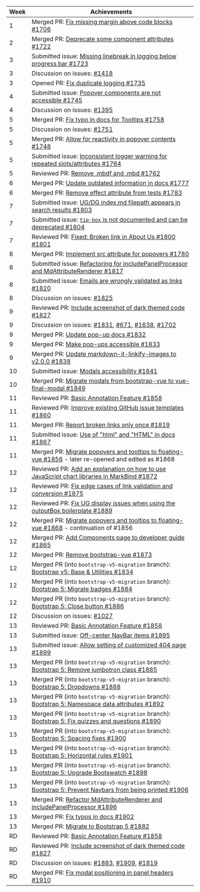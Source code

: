 | Week | Achievements |
| ---- | ------------ |
| 1 | Merged PR: [Fix missing margin above code blocks #1706](https://github.com/MarkBind/markbind/pull/1706) | 
| 2 | Merged PR: [Deprecate some component attributes #1722](https://github.com/MarkBind/markbind/pull/1722) |
| 3 | Submitted issue: [Missing linebreak in logging below progress bar #1723](https://github.com/MarkBind/markbind/issues/1723) |
| 3 | Discussion on issues: [#1418](https://github.com/MarkBind/markbind/issues/1418) |
| 3 | Opened PR: [Fix duplicate logging #1735](https://github.com/MarkBind/markbind/pull/1735) |
| 4 | Submitted issue: [Popover components are not accessible #1745](https://github.com/MarkBind/markbind/issues/1745) |
| 4 | Discussion on issues: [#1395](https://github.com/MarkBind/markbind/issues/1395) |
| 5 | Merged PR: [Fix typo in docs for Tooltips #1758](https://github.com/MarkBind/markbind/pull/1758) |
| 5 | Discussion on issues: [#1751](https://github.com/MarkBind/markbind/issues/1751) |
| 5 | Merged PR: [Allow for reactivity in popover contents #1748](https://github.com/MarkBind/markbind/pull/1748) |
| 5 | Submitted issue: [Inconsistent logger warning for repeated slots/attributes #1764](https://github.com/MarkBind/markbind/issues/1764) |
| 5 | Reviewed PR: [Remove .mbdf and .mbd #1762](https://github.com/MarkBind/markbind/pull/1762) |
| 6 | Merged PR: [Update outdated information in docs #1777](https://github.com/MarkBind/markbind/pull/1777) |
| 6 | Merged PR: [Remove effect attribute from tests #1783](https://github.com/MarkBind/markbind/pull/1783) |
| 7 | Submitted issue: [UG/DG index.md filepath appears in search results #1803](https://github.com/MarkBind/markbind/issues/1803) |
| 7 | Submitted issue: [`tip-box` is not documented and can be deprecated #1804](https://github.com/MarkBind/markbind/issues/1804) |
| 7 | Reviewed PR: [Fixed: Broken link in About Us #1800 #1801](https://github.com/MarkBind/markbind/pull/1801) |
| 8 | Merged PR: [Implement src attribute for popovers #1780](https://github.com/MarkBind/markbind/pull/1780) |
| 8 | Submitted issue: [Refactoring for includePanelProcessor and MdAttributeRenderer #1817](https://github.com/MarkBind/markbind/issues/1817) |
| 8 | Submitted issue: [Emails are wrongly validated as links #1820](https://github.com/MarkBind/markbind/issues/1820) |
| 8 | Discussion on issues: [#1825](https://github.com/MarkBind/markbind/issues/1825) |
| 9 | Reviewed PR: [Include screenshot of dark themed code #1827](https://github.com/MarkBind/markbind/pull/1827) |
| 9 | Discussion on issues: [#1831](https://github.com/MarkBind/markbind/issues/1831), [#671](https://github.com/MarkBind/markbind/issues/671), [#1638](https://github.com/MarkBind/markbind/issues/1638), [#1702](https://github.com/MarkBind/markbind/issues/1702) |
| 9 | Merged PR: [Update pop-up docs #1832](https://github.com/MarkBind/markbind/pull/1832) |
| 9 | Merged PR: [Make pop-ups accessible #1833](https://github.com/MarkBind/markbind/pull/1833) |
| 9 | Merged PR: [Update markdown-it-linkify-images to v2.0.0 #1838](https://github.com/MarkBind/markbind/pull/1838) |
| 10 | Submitted issue: [Modals accessibility #1841](https://github.com/MarkBind/markbind/issues/1841) |
| 10 | Merged PR: [Migrate modals from bootstrap-vue to vue-final-modal #1849](https://github.com/MarkBind/markbind/issues/1849) |
| 11 | Reviewed PR: [Basic Annotation Feature #1858](https://github.com/MarkBind/markbind/pull/1858) |
| 11 | Reviewed PR: [Improve existing GitHub issue templates #1860](https://github.com/MarkBind/markbind/pull/1860) |
| 11 | Merged PR: [Report broken links only once #1819](https://github.com/MarkBind/markbind/issues/1819) |
| 11 | Submitted issue: [Use of "html" and "HTML" in docs #1867](https://github.com/MarkBind/markbind/issues/1867) |
| 11 | Merged PR: [Migrate popovers and tooltips to floating-vue #1856](https://github.com/MarkBind/markbind/pull/1856) - later re-opened and edited as #1868 |
| 12 | Reviewed PR: [Add an explanation on how to use JavaScript chart libraries in MarkBind #1872](https://github.com/MarkBind/markbind/pull/1872) |
| 12 | Reviewed PR: [Fix edge cases of link validation and conversion #1875](https://github.com/MarkBind/markbind/pull/1875) |
| 12 | Reviewed PR: [Fix UG display issues when using the outputBox boilerplate #1889](https://github.com/MarkBind/markbind/pull/1889) |
| 12 | Merged PR: [Migrate popovers and tooltips to floating-vue #1868](https://github.com/MarkBind/markbind/pull/1868) - continuation of #1856 |
| 12 | Merged PR: [Add Components page to developer guide #1865](https://github.com/MarkBind/markbind/pull/1865) |
| 12 | Merged PR: [Remove bootstrap-vue #1873](https://github.com/MarkBind/markbind/pull/1873) |
| 12 | Merged PR (into `bootstrap-v5-migration` branch): [Bootstrap v5: Base & Utilities #1834](https://github.com/MarkBind/markbind/pull/1834) |
| 12 | Merged PR (into `bootstrap-v5-migration` branch): [Bootstrap 5: Migrate badges #1884](https://github.com/MarkBind/markbind/pull/1884) |
| 12 | Merged PR (into `bootstrap-v5-migration` branch): [Bootstrap 5: Close button #1886](https://github.com/MarkBind/markbind/pull/1886) |
| 12 | Discussion on issues: [#1027](https://github.com/MarkBind/markbind/issues/1027) |
| 13 | Reviewed PR: [Basic Annotation Feature #1858](https://github.com/MarkBind/markbind/pull/1858) |
| 13 | Submitted issue: [Off-center NavBar items #1895](https://github.com/MarkBind/markbind/issues/1895) |
| 13 | Submitted issue: [Allow setting of customized 404 page #1899](https://github.com/MarkBind/markbind/issues/1899) |
| 13 | Merged PR (into `bootstrap-v5-migration` branch): [Bootstrap 5: Remove jumbotron class #1885](https://github.com/MarkBind/markbind/pull/1885) |
| 13 | Merged PR (into `bootstrap-v5-migration` branch): [Bootstrap 5: Dropdowns #1888](https://github.com/MarkBind/markbind/pull/1888) |
| 13 | Merged PR (into `bootstrap-v5-migration` branch): [Bootstrap 5: Namespace data attributes #1892](https://github.com/MarkBind/markbind/pull/1892) |
| 13 | Merged PR (into `bootstrap-v5-migration` branch): [Bootstrap 5: Fix quizzes and questions #1890](https://github.com/MarkBind/markbind/pull/1890) |
| 13 | Merged PR (into `bootstrap-v5-migration` branch): [Bootstrap 5: Spacing fixes #1900](https://github.com/MarkBind/markbind/pull/1900) |
| 13 | Merged PR (into `bootstrap-v5-migration` branch): [Bootstrap 5: Horizontal rules #1901](https://github.com/MarkBind/markbind/pull/1901) |
| 13 | Merged PR (into `bootstrap-v5-migration` branch): [Bootstrap 5: Upgrade Bootswatch #1898](https://github.com/MarkBind/markbind/pull/1898) |
| 13 | Merged PR (into `bootstrap-v5-migration` branch): [Bootstrap 5: Prevent Navbars from being printed #1906](https://github.com/MarkBind/markbind/pull/1906) |
| 13 | Merged PR: [Refactor MdAttributeRenderer and includePanelProcessor #1896](https://github.com/MarkBind/markbind/pull/1896) |
| 13 | Merged PR: [Fix typos in docs #1902](https://github.com/MarkBind/markbind/pull/1902) |
| 13 | Merged PR: [Migrate to Bootstrap 5 #1882](https://github.com/MarkBind/markbind/pull/1882) |
| RD | Reviewed PR: [Basic Annotation Feature #1858](https://github.com/MarkBind/markbind/pull/1858) |
| RD | Reviewed PR: [Include screenshot of dark themed code #1827](https://github.com/MarkBind/markbind/pull/1827) |
| RD | Discussion on issues: [#1883](https://github.com/MarkBind/markbind/issues/1883), [#1909](https://github.com/MarkBind/markbind/issues/1909), [#1819](https://github.com/MarkBind/markbind/issues/1819) |
| RD | Merged PR: [Fix modal positioning in panel headers #1910](https://github.com/MarkBind/markbind/pull/1910) |
